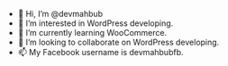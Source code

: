 - 👋 Hi, I’m @devmahbub
- 👀 I’m interested in WordPress developing.
- 🌱 I’m currently learning WooCommerce.
- 💞️ I’m looking to collaborate on WordPress developing.
- 📫 My Facebook username is devmahbubfb.

<!---
devmahbub/devmahbub is a ✨ special ✨ repository because its `README.md` (this file) appears on your GitHub profile.
You can click the Preview link to take a look at your changes.
--->
